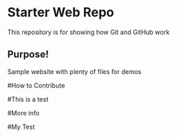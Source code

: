 # Starter Web Repo

This repository is for showing how Git and GitHub work

## Purpose!

Sample website with plenty of files for demos


#How to Contribute

#This is a test

#More info

#My Test